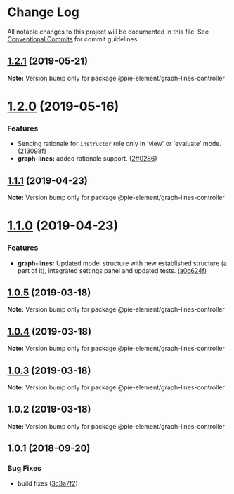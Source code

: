 # Change Log

All notable changes to this project will be documented in this file.
See [Conventional Commits](https://conventionalcommits.org) for commit guidelines.

## [1.2.1](https://github.com/pie-framework/pie-elements/compare/@pie-element/graph-lines-controller@1.2.0...@pie-element/graph-lines-controller@1.2.1) (2019-05-21)

**Note:** Version bump only for package @pie-element/graph-lines-controller





# [1.2.0](https://github.com/pie-framework/pie-elements/compare/@pie-element/graph-lines-controller@1.1.1...@pie-element/graph-lines-controller@1.2.0) (2019-05-16)


### Features

* Sending rationale for `instructor` role only in 'view' or 'evaluate' mode. ([213098f](https://github.com/pie-framework/pie-elements/commit/213098f))
* **graph-lines:** added rationale support. ([2ff0286](https://github.com/pie-framework/pie-elements/commit/2ff0286))





## [1.1.1](https://github.com/pie-framework/pie-elements/compare/@pie-element/graph-lines-controller@1.1.0...@pie-element/graph-lines-controller@1.1.1) (2019-04-23)

**Note:** Version bump only for package @pie-element/graph-lines-controller





# [1.1.0](https://github.com/pie-framework/pie-elements/compare/@pie-element/graph-lines-controller@1.0.5...@pie-element/graph-lines-controller@1.1.0) (2019-04-23)


### Features

* **graph-lines:** Updated model structure with new established structure (a part of it), integrated settings panel and updated tests. ([a0c624f](https://github.com/pie-framework/pie-elements/commit/a0c624f))





## [1.0.5](https://github.com/pie-framework/pie-elements/compare/@pie-element/graph-lines-controller@1.0.4...@pie-element/graph-lines-controller@1.0.5) (2019-03-18)

**Note:** Version bump only for package @pie-element/graph-lines-controller





## [1.0.4](https://github.com/pie-framework/pie-elements/compare/@pie-element/graph-lines-controller@1.0.3...@pie-element/graph-lines-controller@1.0.4) (2019-03-18)

**Note:** Version bump only for package @pie-element/graph-lines-controller





## [1.0.3](https://github.com/pie-framework/pie-elements/compare/@pie-element/graph-lines-controller@1.0.2...@pie-element/graph-lines-controller@1.0.3) (2019-03-18)

**Note:** Version bump only for package @pie-element/graph-lines-controller





## 1.0.2 (2019-03-18)

**Note:** Version bump only for package @pie-element/graph-lines-controller





<a name="1.0.1"></a>
## 1.0.1 (2018-09-20)


### Bug Fixes

* build fixes ([3c3a7f2](https://github.com/pie-framework/pie-elements/commit/3c3a7f2))
